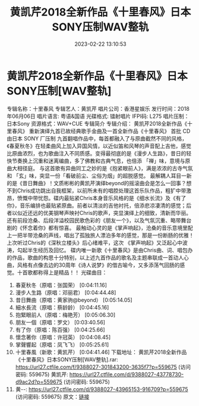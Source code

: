 ﻿---
title: 黄凯芹2018全新作品《十里春风》日本SONY压制WAV整轨
date: 2023-02-22 13:10:53
categories: WAV车载音乐、镜像
tags: 华语中文
---
# 黄凯芹2018全新作品《十里春风》日本SONY压制[WAV整轨]

专辑名称：十里春风
专辑艺人：黄凯芹
唱片公司：香港星娱乐
发行时间：2018年06月06日
唱片语言: 粤语&国语
光碟格式: 镭射唱片
IFPI码: L275
唱片压制：日本Sony
资源格式：WAV+CUE
专辑简介
专辑介绍：
黄凯芹2018全新作品《十里春风》
重新演绎九首已故经典歌手金曲及一首全新作品《十里春风》
首批 CD 由日本 SONY 厂压制
九首翻唱作品中，每首都融入了与原曲截然不同的风格，《春夏秋冬》在轻柔曲风上加入异国风情，以近似笛和风琴的声音配上吉他，感觉比原曲浓烈，也为歌曲注入不同质感。变得最彻底的是《漫步人生路》，昔日的轻快节奏换上沉重和迷离编曲，多了佛教和古典气息，也倍添
「禅」味，意境与原曲大相径庭。
与这首歌有异曲同工之妙的是《抱紧眼前人》，满是浓浓的古寺气氛和
「玄」味，突显一份「看破前尘、尘俗为烟」的超脱感觉。
最解耦人耳目一新的是《昔日舞曲》！文质彬彬的黄凯芹演绎beyond的摇滚曲会是怎么一回事？想不到Chris成功跳出自我框架，以前所未有的唱腔处理这首乐队作品，粗犷中带激昂，愤慨中带忧怨。碟内最贴紧Chris本身音乐风格的是《细水长流》及《有了你》，音乐编排也最贴紧原曲。前者以清淡的吉他衬托，倍添悲凉凄清的感觉；后者以似近还远的优美钢琴声映衬Chris的歌声，突显演绎上的细致，清新而华丽。还有前段沧桑、后段洋溢校园民歌色彩的《朋友一个》，以及气氛沉重、略带舞台剧的《怀念着你》都有惊喜。
最触动心灵的是《掌声响起》，沧桑的音乐意境里配上一把半带沧桑的声线，唱出了孤独旅人漂泊多年的感觉，那是一份断肠的优雅！上次听过Chris的《深秋立楼头》后心绪难平，这次
《掌声响起》又泛起心中波涛，勾起半生经历及回忆。
碟内唯一新歌《十里春风》是由Chris曲、词、唱包办的作品，歌曲的构思十分特别，以上述九首作品的歌名及主题串联成一首动人心曲，风格有点像去边的30周年《诗人说梦》的借古喻今，又多添荡气回肠的感觉。十首歌都称得上是精品！！
光碟曲目：
01. 春夏秋冬（原唱：张国荣）
[0:04:11.16]
02. 漫步人生路（原唱：邓丽君）
[0:04:44.48]
03. 昔日舞曲（原唱：黄家驹@beyond）
[0:05:14.05]
04. 細水長流（原唱：蔡龄龄）
[0:04:45.16]
05. 抱緊眼前人（原唱：梅艳芳）
[0:05:06.30]
06. 朋友一個（原唱：罗文）
[0:03:40.56]
07. 有了你（原唱：陈百强）
[0:04:25.66]
08. 懷念著你（原唱：许冠英）
[0:04:08.45]
09. 掌聲響起（原唱：凤飞飞）
[0:05:25.61]
10. 十里春風（新歌：黄凯芹）
[0:04:41.46]
下载地址：
黄凯芹2018全新作品《十里春风》日本SONY压制[WAV整轨].rar: https://url27.ctfile.com/f/9388027-301843200-3635f7?p=559675
(访问密码: 559675)
黄凯芹: https://url27.ctfile.com/d/9388027-43778730-d9ac2d?p=559675
(访问密码: 559675)
15. 黄--: https://url27.ctfile.com/d/9388027-43965153-916709?p=559675
(访问密码: 559675)
原文：[链接](https://blog.sina.com.cn/s/blog_1647c7e76010310vj.html)